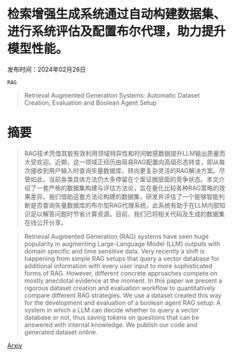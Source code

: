# 检索增强生成系统通过自动构建数据集、进行系统评估及配置布尔代理，助力提升模型性能。

发布时间：2024年02月26日

`RAG`

> Retrieval Augmented Generation Systems: Automatic Dataset Creation, Evaluation and Boolean Agent Setup

# 摘要

> RAG技术凭借其能有效利用领域特异性和时间敏感数据提升LLM输出质量而大受欢迎。近期，这一领域正经历由简易RAG配置向高级形态转变，即从每次接收到用户输入时查询矢量数据库，转向更复杂灵活的RAG解决方案。尽管如此，当前各类具体方法仍大多停留在个案证据层面的竞争状态。本文介绍了一套严格的数据集构建与评估方法论，旨在量化比较各种RAG策略的效果差异。我们借助这套方法论构建的数据集，研发并评估了一个能够智能判断是否查询矢量数据库的布尔型RAG代理系统，此系统有助于在LLM内部知识足以解答问题时节省计算资源。目前，我们已将相关代码及生成的数据集在线公开分享。

> Retrieval Augmented Generation (RAG) systems have seen huge popularity in augmenting Large-Language Model (LLM) outputs with domain specific and time sensitive data. Very recently a shift is happening from simple RAG setups that query a vector database for additional information with every user input to more sophisticated forms of RAG. However, different concrete approaches compete on mostly anecdotal evidence at the moment. In this paper we present a rigorous dataset creation and evaluation workflow to quantitatively compare different RAG strategies. We use a dataset created this way for the development and evaluation of a boolean agent RAG setup: A system in which a LLM can decide whether to query a vector database or not, thus saving tokens on questions that can be answered with internal knowledge. We publish our code and generated dataset online.

[Arxiv](https://arxiv.org/abs/2403.00820)